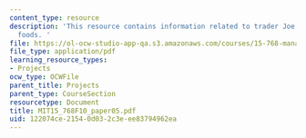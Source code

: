 ```yaml
---
content_type: resource
description: 'This resource contains information related to trader Joe''s Vs whole
  foods. '
file: https://ol-ocw-studio-app-qa.s3.amazonaws.com/courses/15-768-management-of-services-concepts-design-and-delivery-fall-2010/122074ce21540d032c3eee83794962ea_MIT15_768F10_paper05.pdf
file_type: application/pdf
learning_resource_types:
- Projects
ocw_type: OCWFile
parent_title: Projects
parent_type: CourseSection
resourcetype: Document
title: MIT15_768F10_paper05.pdf
uid: 122074ce-2154-0d03-2c3e-ee83794962ea
---
```

